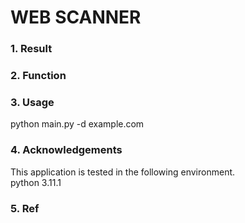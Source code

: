 # WEB SCANNER
### 1. Result
### 2. Function 
### 3. Usage
python main.py -d example.com
### 4. Acknowledgements
This application is tested in the following environment. <br>
python 3.11.1 <br>
### 5. Ref


